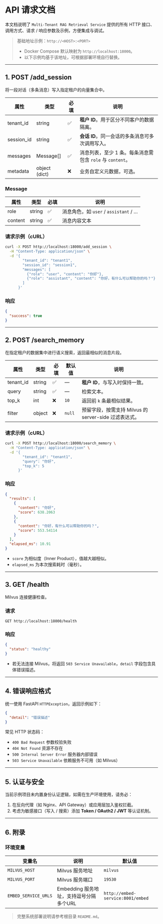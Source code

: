# API 请求文档

本文档说明了 `Multi-Tenant RAG Retrieval Service` 提供的所有 HTTP 接口、调用方式、请求 / 响应参数及示例，方便集成与调试。

> 基础地址示例：`http://<HOST>:<PORT>`
> 
> - Docker Compose 默认映射为 `http://localhost:18000`。
> - 以下示例均基于该地址，可根据部署环境自行替换。

---

## 1. POST /add_session

将一段对话（多条消息）写入指定租户的向量集合中。

| 属性           | 类型               | 必填 | 说明                                                         |
|----------------|--------------------|------|--------------------------------------------------------------|
| tenant_id      | string             | ✅   | **租户 ID**。用于区分不同客户的数据隔离。                   |
| session_id     | string             | ✅   | **会话 ID**。同一会话的多条消息可多次调用写入。             |
| messages       | Message[]          | ✅   | 消息列表，至少 1 条。每条消息需包含 `role` 与 `content`。    |
| metadata       | object (dict)      | ❌   | 业务自定义元数据，可选。                                      |

### Message

| 属性  | 类型   | 必填 | 说明                                     |
|-------|--------|------|------------------------------------------|
| role  | string | ✅   | 消息角色，如 `user` / `assistant` / …     |
| content | string | ✅ | 消息内容文本                              |

### 请求示例（cURL）
```bash
curl -X POST http://localhost:18000/add_session \
  -H "Content-Type: application/json" \
  -d '{
        "tenant_id": "tenant1",
        "session_id": "session1",
        "messages": [
          {"role": "user", "content": "你好"},
          {"role": "assistant", "content": "你好，有什么可以帮助你的吗？"}
        ]
      }'
```

### 响应
```json
{
  "success": true
}
```

---

## 2. POST /search_memory

在指定租户的数据集中进行语义搜索，返回最相似的消息片段。

| 属性      | 类型   | 必填 | 默认值 | 说明                                                             |
|-----------|--------|------|--------|------------------------------------------------------------------|
| tenant_id | string | ✅   | —      | **租户 ID**，与写入时保持一致。                                  |
| query     | string | ✅   | —      | 检索文本。                                                       |
| top_k     | int    | ❌   | `10`   | 返回前 `k` 条最相似结果。                                        |
| filter    | object | ❌   | `null` | 预留字段，按需支持 Milvus 的 server-side 过滤表达式。             |

### 请求示例（cURL）
```bash
curl -X POST http://localhost:18000/search_memory \
  -H "Content-Type: application/json" \
  -d '{
        "tenant_id": "tenant1",
        "query": "你好",
        "top_k": 5
      }'
```

### 响应
```json
{
  "results": [
    {
      "content": "你好",
      "score": 638.2063
    },
    {
      "content": "你好，有什么可以帮助你的吗？",
      "score": 553.54114
    }
  ],
  "elapsed_ms": 10.91
}
```
- `score` 为相似度（Inner Product），值越大越相似。
- `elapsed_ms` 为本次搜索耗时（毫秒）。

---

## 3. GET /health

Milvus 连接健康检查。

### 请求
```
GET http://localhost:18000/health
```

### 响应
```json
{
  "status": "healthy"
}
```
- 若无法连接 Milvus，将返回 `503 Service Unavailable`，`detail` 字段包含具体错误描述。

---

## 4. 错误响应格式

统一使用 FastAPI `HTTPException`，返回示例如下：

```json
{
  "detail": "错误描述"
}
```

常见 HTTP 状态码：
- `400 Bad Request`  参数校验失败
- `404 Not Found`    资源不存在
- `500 Internal Server Error`  服务器内部错误
- `503 Service Unavailable`    依赖服务不可用（如 Milvus）

---

## 5. 认证与安全

当前示例项目未内置身份认证逻辑，如需在生产环境使用，请务必：
1. 在反向代理（如 Nginx、API Gateway）或应用层加入鉴权拦截。
2. 考虑为敏感接口（写入 / 搜索）添加 **Token / OAuth2 / JWT** 等认证机制。

---

## 6. 附录

### 环境变量
| 变量名              | 说明                                          | 默认值                              |
|---------------------|-----------------------------------------------|-------------------------------------|
| `MILVUS_HOST`       | Milvus 服务地址                               | `milvus`                            |
| `MILVUS_PORT`       | Milvus 服务端口                               | `19530`                             |
| `EMBED_SERVICE_URLS`| Embedding 服务地址，支持逗号分隔多个URL        | `http://embed-service:8001/embed`    |

> 完整系统部署说明请参考根目录 `README.md`。

